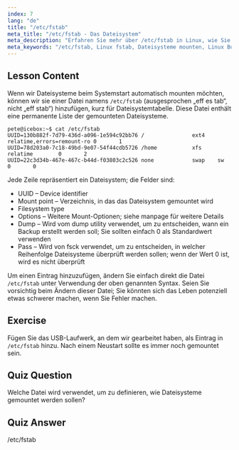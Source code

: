 ```yaml
---
index: 7
lang: "de"
title: "/etc/fstab"
meta_title: "/etc/fstab - Das Dateisystem"
meta_description: "Erfahren Sie mehr über /etc/fstab in Linux, wie Sie Dateisystem-Mounts beim Start konfigurieren und Geräteeinträge verwalten. Verstehen Sie fstab für Anfänger!"
meta_keywords: "/etc/fstab, Linux fstab, Dateisysteme mounten, Linux Boot, fstab Tutorial, Anfänger, Anleitung"
---
```


## Lesson Content

Wenn wir Dateisysteme beim Systemstart automatisch mounten möchten, können wir sie einer Datei namens `/etc/fstab` (ausgesprochen „eff es tab“, nicht „eff stab“) hinzufügen, kurz für Dateisystemtabelle. Diese Datei enthält eine permanente Liste der gemounteten Dateisysteme.

```plaintext
pete@icebox:~$ cat /etc/fstab
UUID=130b882f-7d79-436d-a096-1e594c92bb76 /               ext4    relatime,errors=remount-ro 0       1
UUID=78d203a0-7c18-49bd-9e07-54f44cdb5726 /home           xfs     relatime        0       2
UUID=22c3d34b-467e-467c-b44d-f03803c2c526 none            swap    sw              0       0
```

Jede Zeile repräsentiert ein Dateisystem; die Felder sind:

- UUID – Device identifier
- Mount point – Verzeichnis, in das das Dateisystem gemountet wird
- Filesystem type
- Options – Weitere Mount-Optionen; siehe manpage für weitere Details
- Dump – Wird vom dump utility verwendet, um zu entscheiden, wann ein Backup erstellt werden soll; Sie sollten einfach 0 als Standardwert verwenden
- Pass – Wird von fsck verwendet, um zu entscheiden, in welcher Reihenfolge Dateisysteme überprüft werden sollen; wenn der Wert 0 ist, wird es nicht überprüft

Um einen Eintrag hinzuzufügen, ändern Sie einfach direkt die Datei `/etc/fstab` unter Verwendung der oben genannten Syntax. Seien Sie vorsichtig beim Ändern dieser Datei; Sie könnten sich das Leben potenziell etwas schwerer machen, wenn Sie Fehler machen.

## Exercise

Fügen Sie das USB-Laufwerk, an dem wir gearbeitet haben, als Eintrag in `/etc/fstab` hinzu. Nach einem Neustart sollte es immer noch gemountet sein.

## Quiz Question

Welche Datei wird verwendet, um zu definieren, wie Dateisysteme gemountet werden sollen?

## Quiz Answer

/etc/fstab
